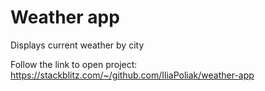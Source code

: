 # Weather app

Displays current weather by city


Follow the link to open project: https://stackblitz.com/~/github.com/IliaPoliak/weather-app
